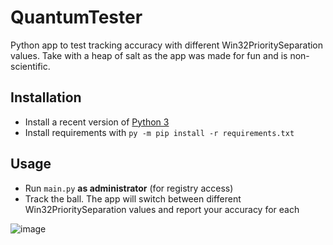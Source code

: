 # QuantumTester
Python app to test tracking accuracy with different Win32PrioritySeparation values. Take with a heap of salt as the app was made for fun and is non-scientific.

## Installation
* Install a recent version of [Python 3](https://www.python.org/downloads/)
* Install requirements with `py -m pip install -r requirements.txt`

## Usage
* Run `main.py` **as administrator** (for registry access)
* Track the ball. The app will switch between different Win32PrioritySeparation values and report your accuracy for each 

![image](https://github.com/squeakerdev/QuantumTester/assets/67602269/2870418a-1698-4875-b38f-c1ff3861b6b1)
